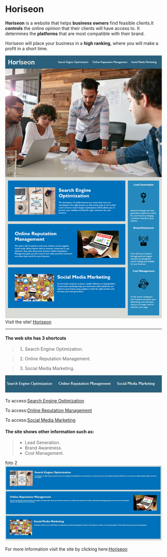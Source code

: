 # Horiseon

**Horiseon** is a website that helps **business owners** find feasible clients.It **controls** the online opinion that their clients will have access to. It determines the **platforms** that are most compatible with their brand. 

Horiseon will place your business in a **high ranking**, where you will make a profit in a short time.


 ![Homepage](/assets/images/website-homepage.png)
 Visit the site! [Horiseon](https://anniavd.github.io/Horiseon/)

____________________________
#### The web site has  3 shortcuts

> 1. Search Engine Optimization. 
 
> 2. Online Reputation Management.

> 3. Social Media Marketing.

 ![ image with the link of the site navigation](/assets/images/website-navegation.jpg)

To access:[Search Engine Optimization](https://anniavd.github.io/Horiseon/#search-engine-optimization)

To access:[Online Reputation Management](https://anniavd.github.io/Horiseon/#online-reputation-management)

To access:[Social Media Marketing](https://anniavd.github.io/Horiseon/#social-media-marketing)

#### The site shows other information such as:
> - Lead Generation.
> - Brand Awareness.
> - Cost Management.
>

foto 2
 ![3 photos with their respective information of each link of the site navigation](/assets/images/website-navegation-quick.jpg)


For more information visit the site by clicking here:[Horiseon](https://anniavd.github.io/Horiseon/)
